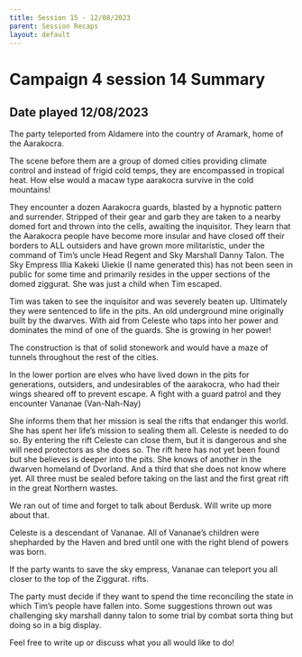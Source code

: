 ```yaml
---
title: Session 15 - 12/08/2023
parent: Session Recaps
layout: default
---
```


# Campaign 4 session 14 Summary
## Date played 12/08/2023

The party teleported from Aldamere into the country of Aramark, home of the Aarakocra.

The scene before them are a group of domed cities providing climate control and instead of frigid cold temps, they are encompassed in tropical heat.  How else would a macaw type aarakocra survive in the cold mountains!

They encounter a dozen Aarakocra guards, blasted by a hypnotic pattern and surrender.  Stripped of their gear and garb they are taken to a nearby domed fort and thrown into the cells, awaiting the inquisitor.  They learn that the Aarakocra people have become more insular and have closed off their borders to ALL outsiders and have grown more militaristic, under the command of Tim’s uncle Head Regent and Sky Marshall Danny Talon.  The Sky Empress Illia Kakeki Uiekie (I name generated this) has not been seen in public for some time and primarily resides in the upper sections of the domed ziggurat.  She was just a child when Tim escaped.

Tim was taken to see the inquisitor and was severely beaten up.  Ultimately they were sentenced to life in the pits.  An old underground mine originally built by the dwarves.   With aid from Celeste who taps into her power and dominates the mind of one of the guards. She is growing in her power!

The construction is that of solid stonework and would have a maze of tunnels throughout the rest of the cities.

In the lower portion are elves who have lived down in the pits for generations, outsiders, and undesirables of the aarakocra, who had their wings sheared off to prevent escape.  A fight with a guard patrol and they encounter Vananae (Van-Nah-Nay) 

She informs them that her mission is seal the rifts that endanger this world.  She has spent her life’s mission to sealing them all.  Celeste is needed to do so.  By entering the rift Celeste can close them, but it is dangerous and she will need protectors as she does so.  The rift here has not yet been found but she believes is deeper into the pits.  She knows of another in the dwarven homeland of Dvorland.  And a third that she does not know where yet.  All three must be sealed before taking on the last and the first great rift in the great Northern wastes.

We ran out of time and forget to talk about Berdusk.  Will write up more about that.

Celeste is a descendant of Vananae.  All of Vananae’s children were shepharded by the Haven and bred until one with the right blend of powers was born.

If the party wants to save the sky empress, Vananae can teleport you all closer to the top of the Ziggurat.  rifts.

The party must decide if they want to spend the time reconciling the state in which Tim’s people have fallen into.  Some suggestions thrown out was challenging sky marshall danny talon to some trial by combat sorta thing but doing so in a big display.

Feel free to write up or discuss what you all would like to do!